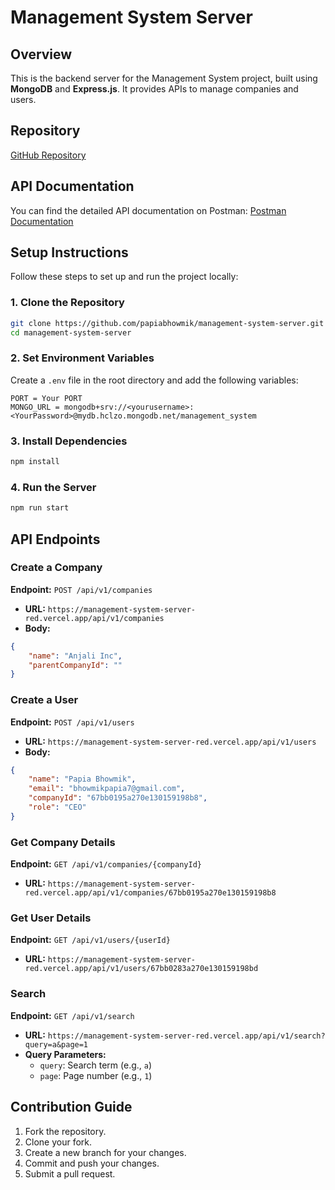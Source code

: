# Management System Server

## Overview

This is the backend server for the Management System project, built using **MongoDB** and **Express.js**. It provides APIs to manage companies and users.

## Repository

[GitHub Repository](https://github.com/papiabhowmik/management-system-server.git)

## API Documentation

You can find the detailed API documentation on Postman: [Postman Documentation](https://documenter.getpostman.com/view/39581114/2sAYdcsCJD)

## Setup Instructions

Follow these steps to set up and run the project locally:

### 1. Clone the Repository

```sh
git clone https://github.com/papiabhowmik/management-system-server.git
cd management-system-server
```

### 2. Set Environment Variables

Create a `.env` file in the root directory and add the following variables:

```
PORT = Your PORT
MONGO_URL = mongodb+srv://<yourusername>:<YourPassword>@mydb.hclzo.mongodb.net/management_system
```

### 3. Install Dependencies

```sh
npm install
```

### 4. Run the Server

```sh
npm run start
```

## API Endpoints

### Create a Company

**Endpoint:** `POST /api/v1/companies`

- **URL:** `https://management-system-server-red.vercel.app/api/v1/companies`
- **Body:**

```json
{
    "name": "Anjali Inc",
    "parentCompanyId": ""
}
```

### Create a User

**Endpoint:** `POST /api/v1/users`

- **URL:** `https://management-system-server-red.vercel.app/api/v1/users`
- **Body:**

```json
{
    "name": "Papia Bhowmik",
    "email": "bhowmikpapia7@gmail.com",
    "companyId": "67bb0195a270e130159198b8",
    "role": "CEO"
}
```

### Get Company Details

**Endpoint:** `GET /api/v1/companies/{companyId}`

- **URL:** `https://management-system-server-red.vercel.app/api/v1/companies/67bb0195a270e130159198b8`

### Get User Details

**Endpoint:** `GET /api/v1/users/{userId}`

- **URL:** `https://management-system-server-red.vercel.app/api/v1/users/67bb0283a270e130159198bd`

### Search

**Endpoint:** `GET /api/v1/search`

- **URL:** `https://management-system-server-red.vercel.app/api/v1/search?query=a&page=1`
- **Query Parameters:**
  - `query`: Search term (e.g., `a`)
  - `page`: Page number (e.g., `1`)

## Contribution Guide

1. Fork the repository.
2. Clone your fork.
3. Create a new branch for your changes.
4. Commit and push your changes.
5. Submit a pull request.

